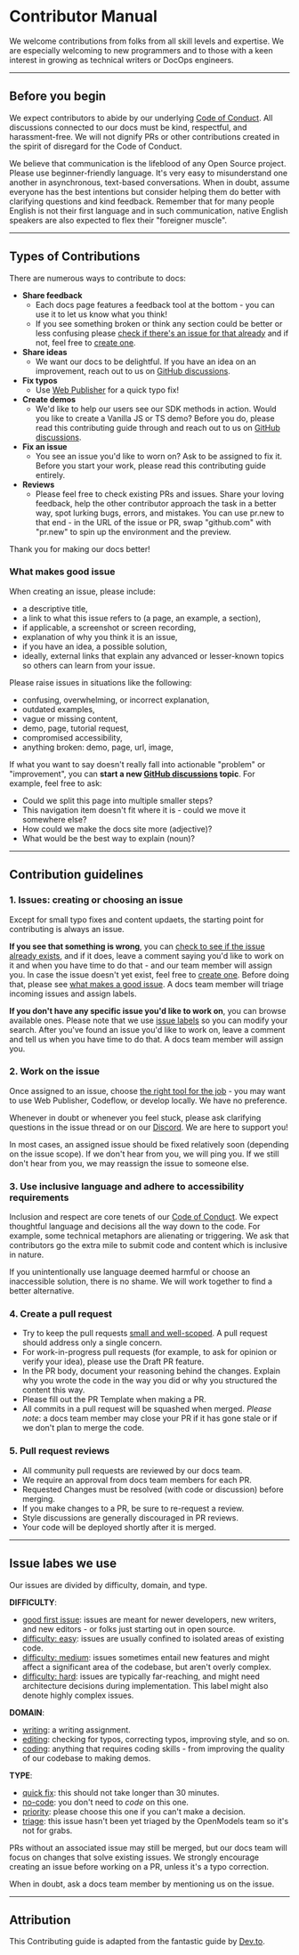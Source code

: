
# Contributor Manual

We welcome contributions from folks from all skill levels and expertise. We are especially welcoming to new programmers and to those with a keen interest in growing as technical writers or DocOps engineers.

---

## Before you begin

We expect contributors to abide by our underlying [Code of Conduct](CODE_OF_CONDUCT.md). All discussions connected to our docs must be kind, respectful, and harassment-free. We will not dignify PRs or other contributions created in the spirit of disregard for the Code of Conduct.

We believe that communication is the lifeblood of any Open Source project. Please use beginner-friendly language. It's very easy to misunderstand one another in asynchronous, text-based conversations. When in doubt, assume everyone has the best intentions but consider helping them do better with clarifying questions and kind feedback. Remember that for many people English is not their first language and in such communication, native English speakers are also expected to flex their "foreigner muscle".

---

## Types of Contributions

There are numerous ways to contribute to docs:

- **Share feedback**
  - Each docs page features a feedback tool at the bottom - you can use it to let us know what you think!
  - If you see something broken or think any section could be better or less confusing please [check if there's an issue for that already](https://github.com:Open-Models-Startup/docs-vite/issues) and if not, feel free to [create one](https://github.com:Open-Models-Startup/docs-vite/issues/new).
- **Share ideas**
  - We want our docs to be delightful. If you have an idea on an improvement, reach out to us on [GitHub discussions](https://github.com:Open-Models-Startup/docs-vite/discussions).
- **Fix typos**
  - Use [Web Publisher](#content-updates-with-web-publisher) for a quick typo fix!
- **Create demos**
  - We'd like to help our users see our SDK methods in action. Would you like to create a Vanilla JS or TS demo? Before you do, please read this contributing guide through and reach out to us on [GitHub discussions](https://github.com:Open-Models-Startup/docs-vite/discussions).
- **Fix an issue**
  - You see an issue you'd like to worn on? Ask to be assigned to fix it. Before you start your work, please read this contributing guide entirely.
- **Reviews**
  - Please feel free to check existing PRs and issues. Share your loving feedback, help the other contributor approach the task in a better way, spot lurking bugs, errors, and mistakes. You can use pr.new to that end - in the URL of the issue or PR, swap "github.com" with "pr.new" to spin up the environment and the preview.

Thank you for making our docs better!

### What makes good issue

When creating an issue, please include:

- a descriptive title,
- a link to what this issue refers to (a page, an example, a section),
- if applicable, a screenshot or screen recording,
- explanation of why you think it is an issue,
- if you have an idea, a possible solution,
- ideally, external links that explain any advanced or lesser-known topics so others can learn from your issue.

Please raise issues in situations like the following:

- confusing, overwhelming, or incorrect explanation,
- outdated examples,
- vague or missing content,
- demo, page, tutorial request,
- compromised accessibility,
- anything broken: demo, page, url, image,

If what you want to say doesn't really fall into actionable "problem" or "improvement", you can **start a new [GitHub discussions](https://github.com:Open-Models-Startup/docs-vite/discussions) topic**. For example, feel free to ask:

- Could we split this page into multiple smaller steps?
- This navigation item doesn't fit where it is - could we move it somewhere else?
- How could we make the docs site more (adjective)?
- What would be the best way to explain (noun)?

---

## Contribution guidelines

### 1. **Issues: creating or choosing an issue**

Except for small typo fixes and content updaets, the starting point for contributing is always an issue.

**If you see that something is wrong**, you can [check to see if the issue already exists](https://github.com:Open-Models-Startup/docs-vite/issues), and if it does, leave a comment saying you'd like to work on it and when you have time to do that - and our team member will assign you. In case the issue doesn't yet exist, feel free to [create one](https://github.com:Open-Models-Startup/docs-vite/issues/new). Before doing that, please see [what makes a good issue](#what-makes-a-good-issue). A docs team member will triage incoming issues and assign labels.

**If you don't have any specific issue you'd like to work on**, you can browse available ones. Please note that we use [issue labels](#issue-labels-we-use) so you can modify your search. After you've found an issue you'd like to work on, leave a comment and tell us when you have time to do that. A docs team member will assign you.

### 2. **Work on the issue**

Once assigned to an issue, choose [the right tool for the job](README.md#development) - you may want to use Web Publisher, Codeflow, or develop locally. We have no preference.

Whenever in doubt or whenever you feel stuck, please ask clarifying questions in the issue thread or on our [Discord](https://discord.gg/EQ7uJQxC). We are here to support you!

In most cases, an assigned issue should be fixed relatively soon (depending on the issue scope). If we don't hear from you, we will ping you. If we still don't hear from you, we may reassign the issue to someone else.

### 3. **Use inclusive language and adhere to accessibility requirements**

Inclusion and respect are core tenets of our [Code of Conduct](https://github.com:Open-Models-Startup/docs-vite/CODE_OF_CONDUCT.md). We expect thoughtful language and decisions all the way down to the code. For example, some technical metaphors are alienating or triggering. We ask that contributors go the extra mile to submit code and content which is inclusive in nature.

If you unintentionally use language deemed harmful or choose an inaccessible solution, there is no shame. We will work together to find a better alternative.

### 4. **Create a pull request**

- Try to keep the pull requests [small and well-scoped](https://www.netlify.com/blog/2020/03/31/how-to-scope-down-prs/). A pull request should address only a single concern.
- For work-in-progress pull requests (for example, to ask for opinion or verify your idea), please use the Draft PR feature.
- In the PR body, document your reasoning behind the changes. Explain why you wrote the code in the way you did or why you structured the content this way.
- Please fill out the PR Template when making a PR.
- All commits in a pull request will be squashed when merged.
_Please note_: a docs team member may close your PR if it has gone stale or if we don't plan to merge the code.

### 5. **Pull request reviews**

- All community pull requests are reviewed by our docs team.
- We require an approval from docs team members for each PR.
- Requested Changes must be resolved (with code or discussion) before merging.
- If you make changes to a PR, be sure to re-request a review.
- Style discussions are generally discouraged in PR reviews.
- Your code will be deployed shortly after it is merged.

---

## Issue labes we use

Our issues are divided by difficulty, domain, and type.

**DIFFICULTY**:

- [good first issue](https://github.com:Open-Models-Startup/docs-vite/labels/good%20first%20issue): issues are meant for newer developers, new writers, and new editors - or folks just starting out in open source.
- [difficulty: easy](https://github.com:Open-Models-Startup/docs-vite/labels/Difficulty%3A%20easy): issues are usually confined to isolated areas of existing code.
- [difficulty: medium](https://github.com:Open-Models-Startup/docs-vite/labels/difficulty%3A%20medium): issues sometimes entail new features and might affect a significant area of the codebase, but aren't overly complex.
- [difficulty: hard](https://github.com:Open-Models-Startup/docs-vite/labels/difficulty%3A%20hard): issues are typically far-reaching, and might need architecture decisions during implementation. This label might also denote highly complex issues.

**DOMAIN**:

- [writing](https://github.com:Open-Models-Startup/docs-vite/labels/writing): a writing assignment.
- [editing](https://github.com:Open-Models-Startup/docs-vite/labels/editing): checking for typos, correcting typos, improving style, and so on.
- [coding](https://github.com:Open-Models-Startup/docs-vite/labels/coding): anything that requires coding skills - from improving the quality of our codebase to making demos.

**TYPE**:

- [quick fix](https://github.com:Open-Models-Startup/docs-vite/labels/quick-fix): this should not take longer than 30 minutes.
- [no-code](https://github.com:Open-Models-Startup/docs-vite/labels/no-code): you don't need to _code_ on this one.
- [priority](https://github.com:Open-Models-Startup/docs-vite/labels/priority): please choose this one if you can't make a decision.
- [triage](https://github.com:Open-Models-Startup/docs-vite/labels/triage): this issue hasn't been yet triaged by the OpenModels team so it's not for grabs.

PRs without an associated issue may still be merged, but our docs team will focus on changes that solve existing issues. We strongly encourage creating an issue before working on a PR, unless it's a typo correction.

When in doubt, ask a docs team member by mentioning us on the issue.

---

## Attribution

This Contributing guide is adapted from the fantastic guide by [Dev.to](https://docs.forem.com/contributing/forem/).
